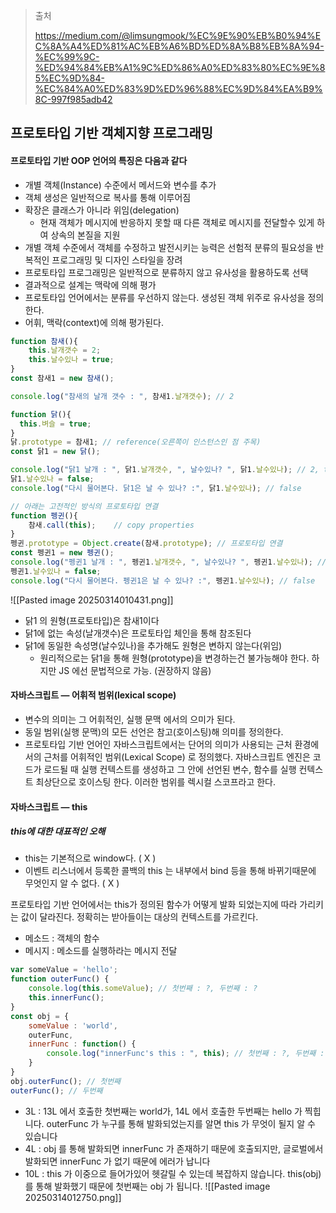 > 출처
> 
> https://medium.com/@limsungmook/%EC%9E%90%EB%B0%94%EC%8A%A4%ED%81%AC%EB%A6%BD%ED%8A%B8%EB%8A%94-%EC%99%9C-%ED%94%84%EB%A1%9C%ED%86%A0%ED%83%80%EC%9E%85%EC%9D%84-%EC%84%A0%ED%83%9D%ED%96%88%EC%9D%84%EA%B9%8C-997f985adb42

## 프로토타입 기반 객체지향 프로그래밍

#### 프로토타입 기반 OOP 언어의 특징은 다음과 같다

- 개별 객체(Instance) 수준에서 메서드와 변수를 추가
- 객체 생성은 일반적으로 복사를 통해 이루어짐
- 확장은 클래스가 아니라 위임(delegation)
	- 현재 객체가 메시지에 반응하지 못할 때 다른 객체로 메시지를 전달할수 있게 하여 상속의 본질을 지원
- 개별 객체 수준에서 객체를 수정하고 발전시키는 능력은 선험적 분류의 필요성을 반복적인 프로그래밍 및 디자인 스타일을 장려
- 프로토타입 프로그래밍은 일반적으로 분류하지 않고 유사성을 활용하도록 선택
- 결과적으로 설계는 맥락에 의해 평가
- 프로토타입 언어에서는 분류를 우선하지 않는다. 생성된 객체 위주로 유사성을 정의한다.
- 어휘, 맥락(context)에 의해 평가된다.

``` js
function 참새(){
    this.날개갯수 = 2;
    this.날수있나 = true;
}
const 참새1 = new 참새();

console.log("참새의 날개 갯수 : ", 참새1.날개갯수); // 2

function 닭(){
  this.벼슬 = true;
}
닭.prototype = 참새1; // reference(오른쪽이 인스턴스인 점 주목)
const 닭1 = new 닭();

console.log("닭1 날개 : ", 닭1.날개갯수, ", 날수있나? ", 닭1.날수있나); // 2, true
닭1.날수있나 = false;
console.log("다시 물어본다. 닭1은 날 수 있나? :", 닭1.날수있나); // false

// 아래는 고전적인 방식의 프로토타입 연결
function 펭귄(){
    참새.call(this);    // copy properties
}
펭귄.prototype = Object.create(참새.prototype); // 프로토타입 연결
const 펭귄1 = new 펭귄();
console.log("펭귄1 날개 : ", 펭귄1.날개갯수, ", 날수있나? ", 펭귄1.날수있나); // 2, true
펭귄1.날수있나 = false;
console.log("다시 물어본다. 펭귄1은 날 수 있나? :", 펭귄1.날수있나); // false
```

![[Pasted image 20250314010431.png]]

- 닭1 의 원형(프로토타입)은 참새1이다
- 닭1에 없는 속성(날개갯수)은 프로토타입 체인을 통해 참조된다
- 닭1에 동일한 속성명(날수있나)을 추가해도 원형은 변하지 않는다(위임)  
	- 원리적으로는 닭1을 통해 원형(prototype)을 변경하는건 불가능해야 한다. 하지만 JS 에선 문법적으로 가능. (권장하지 않음)

#### 자바스크립트 — 어휘적 범위(lexical scope)

- 변수의 의미는 그 어휘적인, 실행 문맥 에서의 으미가 된다.
- 동일 범위(실행 문맥)의 모든 선언은 참고(호이스팅)해 의미를 정의한다.
- 프로토타입 기반 언어인 자바스크립트에서는 단어의 의미가 사용되는 근처 환경에서의 근처를 어휘적인 범위(Lexical Scope) 로 정의했다. 자바스크립트 엔진은 코드가 로드될 때 실행 컨텍스트를 생성하고 그 안에 선언된 변수, 함수를 실행 컨텍스트 최상단으로 호이스팅 한다. 이러한 범위를 렉시컬 스코프라고 한다.

#### 자바스크립트 — **this**

##### this에 대한 대표적인 오해
- this는 기본적으로 window다. ( X )
- 이벤트 리스너에서 등록한 콜백의 this 는 내부에서 bind 등을 통해 바뀌기때문에 무엇인지 알 수 없다. ( X )

프로토타입 기반 언어에서는 this가 정의된 함수가 어떻게 발화 되었는지에 따라 가리키는 값이 달라진다. 정확히는 받아들이는 대상의 컨텍스트를 가르킨다.

- 메소드 : 객체의 함수
- 메시지 : 메소드를 실행하라는 메시지 전달

``` js
var someValue = 'hello';
function outerFunc() {
    console.log(this.someValue); // 첫번째 : ?, 두번째 : ?
    this.innerFunc();
}
const obj = {
    someValue : 'world',
    outerFunc,
    innerFunc : function() {
        console.log("innerFunc's this : ", this); // 첫번째 : ?, 두번째 : ?
    }
}
obj.outerFunc(); // 첫번째
outerFunc(); // 두번째
```

- 3L : 13L 에서 호출한 첫번째는 world가, 14L 에서 호출한 두번째는 hello 가 찍힙니다. outerFunc 가 누구를 통해 발화되었는지를 알면 this 가 무엇이 될지 알 수 있습니다
- 4L : obj 를 통해 발화되면 innerFunc 가 존재하기 때문에 호출되지만, 글로벌에서 발화되면 innerFunc 가 없기 때문에 에러가 납니다
- 10L : this 가 이중으로 들어가있어 헷갈릴 수 있는데 복잡하지 않습니다. this(obj) 를 통해 발화했기 때문에 첫번째는 obj 가 됩니다.
![[Pasted image 20250314012750.png]]